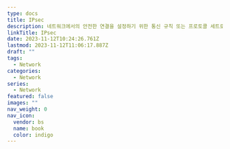 ```yaml
---
type: docs
title: IPsec
description: 네트워크에서의 안전한 연결을 설정하기 위한 통신 규칙 또는 프로토콜 세트로 암호화와 인증을 추가하여 프로토콜을 더욱 안전하게 만든다.
linkTitle: IPsec
date: 2023-11-12T10:24:26.761Z
lastmod: 2023-11-12T11:06:17.887Z
draft: ""
tags:
  - Network
categories:
  - Network
series:
  - Network
featured: false
images: ""
nav_weight: 0
nav_icon:
  vendor: bs
  name: book
  color: indigo
---
```


